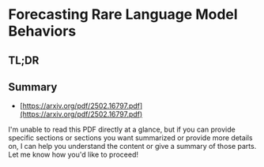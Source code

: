 # Forecasting Rare Language Model Behaviors
## TL;DR
## Summary
- [https://arxiv.org/pdf/2502.16797.pdf](https://arxiv.org/pdf/2502.16797.pdf)

I'm unable to read this PDF directly at a glance, but if you can provide specific sections or sections you want summarized or provide more details on, I can help you understand the content or give a summary of those parts. Let me know how you'd like to proceed!